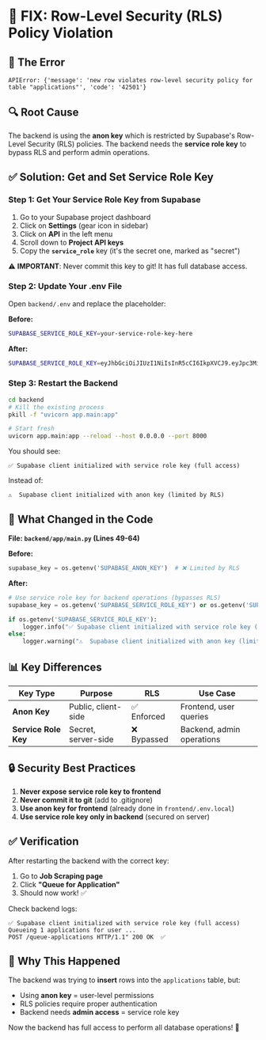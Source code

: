# 🔐 FIX: Row-Level Security (RLS) Policy Violation

## 🐛 The Error

```
APIError: {'message': 'new row violates row-level security policy for table "applications"', 'code': '42501'}
```

## 🔍 Root Cause

The backend is using the **anon key** which is restricted by Supabase's Row-Level Security (RLS) policies. The backend needs the **service role key** to bypass RLS and perform admin operations.

## ✅ Solution: Get and Set Service Role Key

### **Step 1: Get Your Service Role Key from Supabase**

1. Go to your Supabase project dashboard
2. Click on **Settings** (gear icon in sidebar)
3. Click on **API** in the left menu
4. Scroll down to **Project API keys**
5. Copy the **`service_role`** key (it's the secret one, marked as "secret")

⚠️ **IMPORTANT**: Never commit this key to git! It has full database access.

### **Step 2: Update Your .env File**

Open `backend/.env` and replace the placeholder:

**Before:**
```bash
SUPABASE_SERVICE_ROLE_KEY=your-service-role-key-here
```

**After:**
```bash
SUPABASE_SERVICE_ROLE_KEY=eyJhbGciOiJIUzI1NiIsInR5cCI6IkpXVCJ9.eyJpc3MiOiJzdXBhYmFzZSIsInJlZiI6ImxicHZudG1neXpvdWN2cGJmdnhhIiwicm9sZSI6InNlcnZpY2Vfcm9sZSIsImlhdCI6MTc1OTc3NTE2NCwiZXhwIjoyMDc1MzUxMTY0fQ.YOUR_ACTUAL_SERVICE_ROLE_KEY_HERE
```

### **Step 3: Restart the Backend**

```bash
cd backend
# Kill the existing process
pkill -f "uvicorn app.main:app"

# Start fresh
uvicorn app.main:app --reload --host 0.0.0.0 --port 8000
```

You should see:
```
✅ Supabase client initialized with service role key (full access)
```

Instead of:
```
⚠️  Supabase client initialized with anon key (limited by RLS)
```

## 🎯 What Changed in the Code

**File: `backend/app/main.py` (Lines 49-64)**

**Before:**
```python
supabase_key = os.getenv('SUPABASE_ANON_KEY')  # ❌ Limited by RLS
```

**After:**
```python
# Use service role key for backend operations (bypasses RLS)
supabase_key = os.getenv('SUPABASE_SERVICE_ROLE_KEY') or os.getenv('SUPABASE_ANON_KEY')

if os.getenv('SUPABASE_SERVICE_ROLE_KEY'):
    logger.info("✅ Supabase client initialized with service role key (full access)")
else:
    logger.warning("⚠️  Supabase client initialized with anon key (limited by RLS)")
```

## 📊 Key Differences

| Key Type | Purpose | RLS | Use Case |
|----------|---------|-----|----------|
| **Anon Key** | Public, client-side | ✅ Enforced | Frontend, user queries |
| **Service Role Key** | Secret, server-side | ❌ Bypassed | Backend, admin operations |

## 🔒 Security Best Practices

1. **Never expose service role key to frontend**
2. **Never commit it to git** (add to .gitignore)
3. **Use anon key for frontend** (already done in `frontend/.env.local`)
4. **Use service role key only in backend** (secured on server)

## ✅ Verification

After restarting the backend with the correct key:

1. Go to **Job Scraping page**
2. Click **"Queue for Application"**
3. Should now work! ✅

Check backend logs:
```
✅ Supabase client initialized with service role key (full access)
Queueing 1 applications for user ...
POST /queue-applications HTTP/1.1" 200 OK  ✅
```

## 🎯 Why This Happened

The backend was trying to **insert** rows into the `applications` table, but:
- Using **anon key** = user-level permissions
- RLS policies require proper authentication
- Backend needs **admin access** = service role key

Now the backend has full access to perform all database operations! 🎉

